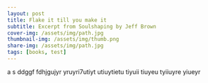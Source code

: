 ```yaml
---
layout: post
title: Flake it till you make it
subtitle: Excerpt from Soulshaping by Jeff Brown
cover-img: /assets/img/path.jpg
thumbnail-img: /assets/img/thumb.png
share-img: /assets/img/path.jpg
tags: [books, test]
---
```

a
s
ddggf
fdhjgujyr
yruyri7utiyt
utiuytietu
tiyuii
tiuyeu
tyiiuyre
yiueyr
